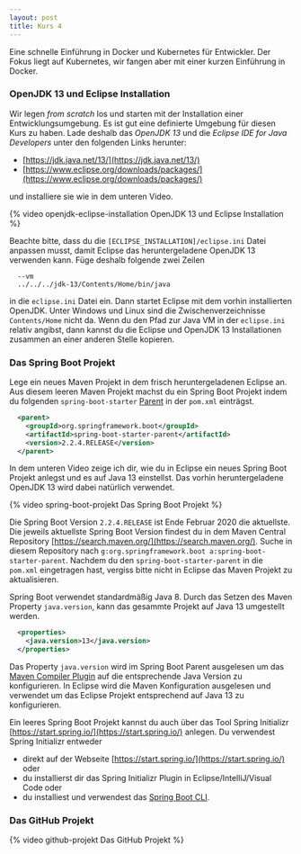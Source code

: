 ```yaml
---
layout: post
title: Kurs 4
---
```

Eine schnelle Einführung in Docker und Kubernetes für Entwickler. Der Fokus liegt auf Kubernetes, wir fangen aber mit einer kurzen Einführung in Docker.

### OpenJDK 13 und Eclipse Installation

Wir legen *from scratch* los und starten mit der Installation einer Entwicklungsumgebung. Es ist gut eine definierte Umgebung für diesen Kurs zu haben. Lade deshalb das *OpenJDK 13* und die *Eclipse IDE for Java Developers* unter den folgenden Links herunter:

- [https://jdk.java.net/13/](https://jdk.java.net/13/)
- [https://www.eclipse.org/downloads/packages/](https://www.eclipse.org/downloads/packages/)

und installiere sie wie in dem unteren Video.

{% video openjdk-eclipse-installation OpenJDK 13 und Eclipse Installation %}

Beachte bitte, dass du die `[ECLIPSE_INSTALLATION]/eclipse.ini` Datei anpassen musst, damit Eclipse das heruntergeladene OpenJDK 13 verwenden kann. Füge deshalb folgende zwei Zeilen

```
  --vm
  ../../../jdk-13/Contents/Home/bin/java
```

in die `eclipse.ini` Datei ein. Dann startet Eclipse mit dem vorhin installierten OpenJDK. Unter Windows und Linux sind die Zwischenverzeichnisse `Contents/Home` nicht da. Wenn du den Pfad zur Java VM in der `eclipse.ini` relativ angibst, dann kannst du die Eclipse und OpenJDK 13 Installationen zusammen an einer anderen Stelle kopieren.

### Das Spring Boot Projekt

Lege ein neues Maven Projekt in dem frisch heruntergeladenen Eclipse an. Aus diesem leeren Maven Projekt machst du ein Spring Boot Projekt indem du folgenden `spring-boot-starter` [Parent](https://maven.apache.org/guides/introduction/introduction-to-the-pom.html) in der `pom.xml` einträgst.

```xml
  <parent>
    <groupId>org.springframework.boot</groupId>
    <artifactId>spring-boot-starter-parent</artifactId>
    <version>2.2.4.RELEASE</version>
  </parent>
```

In dem unteren Video zeige ich dir, wie du in Eclipse ein neues Spring Boot Projekt anlegst und es auf Java 13 einstellst. Das vorhin heruntergeladene OpenJDK 13 wird dabei natürlich verwendet.

{% video spring-boot-projekt Das Spring Boot Projekt %}

Die Spring Boot Version `2.2.4.RELEASE` ist Ende Februar 2020 die aktuellste. Die jeweils aktuellste Spring Boot Version findest du in dem Maven Central Repository [https://search.maven.org/](https://search.maven.org/). Suche in diesem Repository nach `g:org.springframework.boot a:spring-boot-starter-parent`. Nachdem du den `spring-boot-starter-parent` in die `pom.xml` eingetragen hast, vergiss bitte nicht in Eclipse das Maven Projekt zu aktualisieren.

Spring Boot verwendet standardmäßig Java 8. Durch das Setzen des Maven Property `java.version`, kann das gesammte Projekt auf Java 13 umgestellt werden.

```xml
  <properties>
    <java.version>13</java.version>
  </properties>
```

Das Property `java.version` wird im Spring Boot Parent ausgelesen um das [Maven Compiler Plugin](https://maven.apache.org/plugins/maven-compiler-plugin/) auf die entsprechende Java Version zu konfigurieren. In Eclipse wird die Maven Konfiguration ausgelesen und verwendet um das Eclipse Projekt entsprechend auf Java 13 zu konfigurieren.

Ein leeres Spring Boot Projekt kannst du auch über das Tool Spring Initializr [https://start.spring.io/](https://start.spring.io/) anlegen. Du verwendest Spring Initializr entweder
- direkt auf der Webseite [https://start.spring.io/](https://start.spring.io/)  oder
- du installierst dir das Spring Initializr Plugin in Eclipse/IntelliJ/Visual Code oder
- du installiest und verwendest das [Spring Boot CLI](https://docs.spring.io/spring-boot/docs/current/reference/html/spring-boot-cli.html#cli-init).

### Das GitHub Projekt

{% video github-projekt Das GitHub Projekt %}
